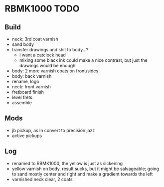 # RBMK1000 TODO

## Build
- neck: 3rd coat varnish
- sand body
- transfer drawings and shit to body...?
	* i want a catclock head
	* mixing some black ink could make a nice contrast,
	but just the drawings would be enough
- body: 2 more varnish coats on front/sides
- body: back varnish
- rename, logo
- neck: front varnish
- fretboard finish
- level frets
- assemble

## Mods
- jb pickup, as in convert to precision jazz
- active pickups

## Log
- renamed to RBMK1000, the yellow is just as sickening
- yellow varnish on body, result sucks,
but it might be salvageable;
going to sand mostly center and right and make a gradient towards the left
- varnished neck clear, 2 coats
